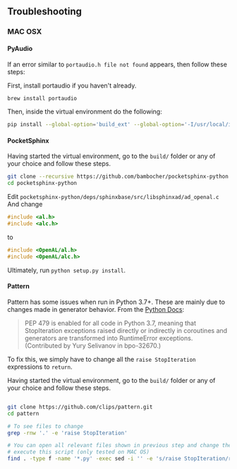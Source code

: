 
## Troubleshooting 

### MAC OSX

#### PyAudio

If an error similar to `portaudio.h file not found` appears, then follow these steps:

First, install portaudio if you haven't already.

```sh
brew install portaudio
```

Then, inside the virtual environment do the following:

```sh
pip install --global-option='build_ext' --global-option='-I/usr/local/include' --global-option='-L/usr/local/lib' pyaudio
```

#### PocketSphinx 

Having started the virtual environment, go to the `build/` folder or any of your choice and follow these steps.

```sh
git clone --recursive https://github.com/bambocher/pocketsphinx-python
cd pocketsphinx-python
```

Edit `pocketsphinx-python/deps/sphinxbase/src/libsphinxad/ad_openal.c`
And change
```cpp
#include <al.h>
#include <alc.h>
```

to

```cpp
#include <OpenAL/al.h>
#include <OpenAL/alc.h>
```

Ultimately, run `python setup.py install`.

#### Pattern

Pattern has some issues when run in Python 3.7+. These are mainly due to changes made in generator behavior. From the [Python Docs](https://docs.python.org/3/whatsnew/3.7.html):
> PEP 479 is enabled for all code in Python 3.7, meaning that StopIteration exceptions raised directly or indirectly in coroutines and generators are transformed into RuntimeError exceptions. (Contributed by Yury Selivanov in bpo-32670.)

To fix this, we simply have to change all the `raise StopIteration` expressions to `return`.

Having started the virtual environment, go to the `build/` folder or any of your choice and follow these steps.

```sh

git clone https://github.com/clips/pattern.git
cd pattern

# To see files to change
grep -rnw '.' -e 'raise StopIteration'

# You can open all relevant files shown in previous step and change them manually or
# execute this script (only tested on MAC OS)
find . -type f -name '*.py' -exec sed -i '' -e 's/raise StopIteration/return/g' {} +
```

